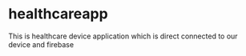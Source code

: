 # healthcareapp
This is healthcare device application which is direct connected to our device and firebase
